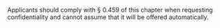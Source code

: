 Applicants should comply with § 0.459 of this chapter when requesting confidentiality and cannot assume that it will be offered automatically.

